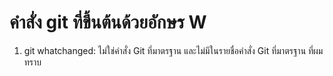 # คำสั่ง git ที่ขึ้นต้นด้วยอักษร W

1. git whatchanged: ไม่ใช่คำสั่ง Git ที่มาตรฐาน และไม่มีในรายชื่อคำสั่ง Git ที่มาตรฐาน ที่ผมทราบ